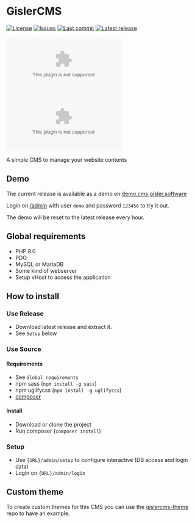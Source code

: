 # GislerCMS

[![License](https://img.shields.io/github/license/dominicgisler/gislercms)](https://github.com/dominicgisler/gislercms/blob/master/LICENSE)
[![Issues](https://img.shields.io/github/issues/dominicgisler/gislercms)](https://github.com/dominicgisler/gislercms/issues)
[![Last commit](https://img.shields.io/github/last-commit/dominicgisler/gislercms/dev)](https://github.com/dominicgisler/gislercms/commits/dev)
[![Latest release](https://img.shields.io/github/release/dominicgisler/gislercms?label=latest+release)](https://github.com/dominicgisler/gislercms/releases/latest)

[![total downloads](https://img.shields.io/github/downloads/dominicgisler/gislercms/gislercms.zip?label=total+downloads)](https://github.com/dominicgisler/gislercms/releases)
[![downloads latest release](https://img.shields.io/github/downloads/dominicgisler/gislercms/latest/gislercms.zip?label=downloads+latest+release)](https://github.com/dominicgisler/gislercms/releases/latest)

A simple CMS to manage your website contents

## Demo

The current release is available as a demo on [demo.cms.gisler.software](https://demo.cms.gisler.software)

Login on [/admin](https://demo.cms.gisler.software/admin) with user `demo` and password `123456` to try it out.

The demo will be reset to the latest release every hour.

## Global requirements

- PHP 8.0
- PDO
- MySQL or MariaDB
- Some kind of webserver
- Setup vHost to access the application

## How to install

### Use Release

- Download latest release and extract it.
- See `Setup` below

### Use Source

#### Requirements

- See `Global requirements`
- npm sass (`npm install -g sass`)
- npm uglifycss (`npm install -g uglifycss`)
- [composer](https://getcomposer.org/download/)

#### Install

- Download or clone the project
- Run composer (`composer install`)

### Setup

- Use `{URL}/admin/setup` to configure interactive (DB access and login data)
- Login on `{URL}/admin/login`

## Custom theme

To create custom themes for this CMS you can use the [gislercms-theme](https://github.com/dominicgisler/gislercms-theme) repo to have an example.
